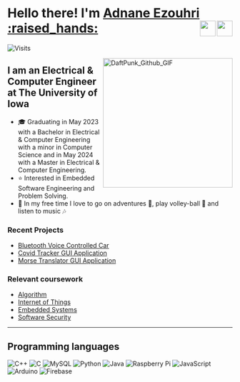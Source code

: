 <h1> Hello there! I'm <a target="_blank" style="display: inline;" href="https://aezouhri.github.io/"  >Adnane Ezouhri :raised_hands: </a>  
<a style="display: inline;" href="mailto:ezouhriadnane@outlook.com"> <img align="right" height="35px" width="35px" src="https://github.com/aezouhri/aezouhri/blob/main/assets/icons8-gmail-logo.gif" target="_blank"> </a>
<a style="display: inline;" href="https://www.linkedin.com/in/adnane-ezouhri/"> <img align="right" height="35px" width="35px" src="https://github.com/aezouhri/aezouhri/blob/main/assets/icons8-linkedin.gif" target="_blank"> </a>
</h1>

![Visits](https://komarev.com/ghpvc/?username=aezouhri&label=PROFILE+VIEWS&color=orange)
<br/>

<img align="right" alt="DaftPunk_Github_GIF" height="290px" src="https://github.com/aezouhri/aezouhri/blob/main/assets/daftpunktocat-guy.gif" target="_blank"/>

## I am an Electrical & Computer Engineer at The University of Iowa 
- 🎓 Graduating in May 2023 with a Bachelor in Electrical & Computer Engineering with a minor in Computer Science and in May 2024 with a Master in Electrical & Computer Engineering.
- ⭐ Interested in Embedded Software Engineering and Problem Solving.
- 🧢 In my free time I love to go on adventures 🎒, play volley-ball 🏐 and listen to music 🎶

### Recent Projects
<ul>
  <li> 
    <a href="https://github.com/aezouhri/Tesla-Model-DIY" target="_blank">Bluetooth Voice Controlled Car</a>
  </li>
    <li> 
    <a href="https://github.com/aezouhri/Covid19_tracker_app" target="_blank">Covid Tracker GUI Application</a>
  </li>
    <li> 
    <a href="https://github.com/aezouhri/Morse_Code_translator" target="_blank">Morse Translator GUI Application</a>
  </li>
</ul>

### Relevant coursework
- [Algorithm](https://myui.uiowa.edu/my-ui/courses/details.page?ci=158661&id=974795) 
- [Internet of Things](https://myui.uiowa.edu/my-ui/courses/details.page?ci=170588&id=955958)
- [Embedded Systems](https://myui.uiowa.edu/my-ui/courses/details.page?ci=152501&id=953780)
- [Software Security](https://myui.uiowa.edu/my-ui/courses/details.page?ci=148347&id=975322)

---

## Programming languages
![C++](https://img.shields.io/badge/c++-%2300599C.svg?style=for-the-badge&logo=c%2B%2B&logoColor=white)
![C](https://img.shields.io/badge/c-%2300599C.svg?style=for-the-badge&logo=c%2B%2B&logoColor=white)
![MySQL](https://img.shields.io/badge/mysql-%2300f.svg?style=for-the-badge&logo=mysql&logoColor=white)
![Python](https://img.shields.io/badge/python-3670A0?style=for-the-badge&logo=python&logoColor=ffdd54)
![Java](https://img.shields.io/badge/Java-F7DF1E?style=for-the-badge&logo=JavaScript&logoColor=black)
![Raspberry Pi](https://img.shields.io/badge/raspberrypi-Code?style=for-the-badge&logo=raspberrypi&logoColor=black&color=A22846)
![JavaScript](https://img.shields.io/badge/JavaScript-F7DF1E?style=for-the-badge&logo=JavaScript&logoColor=black)
![Arduino](https://img.shields.io/badge/arduino-00979D?style=for-the-badge&logo=arduino&logoColor=black)
![Firebase](https://img.shields.io/badge/Firebase-FFCA28?style=for-the-badge&logo=Firebase&logoColor=black)



